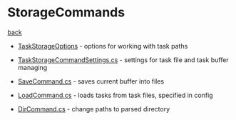 # StorageCommands
[back](../SpecialCommands.md)

- [TaskStorageOptions](./TaskStorageOptions/TaskStorageOptions.md) - options for working with task paths
- [TaskStorageCommandSettings.cs](./TaskStorageCommandSettings.cs) - settings for task file and task buffer managing

- [SaveCommand.cs](./SaveCommand.cs) - saves current buffer into files
- [LoadCommand.cs](./LoadCommand.cs) - loads tasks from task files, specified in config
- [DirCommand.cs](./DirCommand.cs) - change paths to parsed directory
